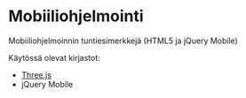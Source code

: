 Mobiiliohjelmointi
==================

Mobiiliohjelmoinnin tuntiesimerkkejä (HTML5 ja jQuery Mobile)

Käytössä olevat kirjastot:
<ul>
<li><a href="http://threejs.org/" target="_blank">Three.js</a></li>
<li><a ref="http://jquerymobile.com/" target="_blank">jQuery Mobile</a></li>
</ul>
